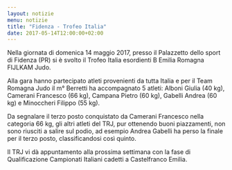 ```yaml
---
layout: notizie
menu: notizie
title: "Fidenza - Trofeo Italia"
date: 2017-05-14T12:00:00+02:00
---
```


Nella giornata di domenica 14 maggio 2017, presso il Palazzetto dello sport di Fidenza (PR) si è svolto il Trofeo Italia esordienti B Emilia Romagna FIJLKAM Judo.

Alla gara hanno partecipato atleti provenienti da tutta Italia e per il Team Romagna Judo il m° Berretti ha accompagnato 5 atleti: Alboni Giulia (40 kg), Camerani Francesco (66 kg), Campana Pietro (60 kg), Gabelli Andrea (60 kg) e Minoccheri Filippo (55 kg).

Da segnalare il terzo posto conquistato da Camerani Francesco nella categoria 66 kg, gli altri atleti del TRJ, pur ottenendo buoni piazzamenti, non sono riusciti a salire sul podio, ad esempio Andrea Gabelli ha perso la finale per il terzo posto, classificandosi così quinto. 

Il TRJ vi dà appuntamento alla prossima settimana con la fase di Qualificazione Campionati Italiani cadetti a Castelfranco Emilia.
